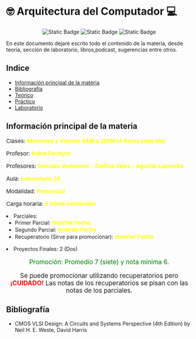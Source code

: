 # 🤓 Arquitectura del Computador 💻


<p align="center"><img alt="Static Badge" src="https://img.shields.io/badge/LIVE-27ae60?style=for-the-badge">
<img alt="Static Badge" src="https://img.shields.io/badge/Hardware%20-%20%231f618d?style=for-the-badge">
<img alt="Static Badge" src="https://img.shields.io/badge/%23Chiqui%20-%20%23a04000?style=for-the-badge">

</p>

En este documento dejaré escrito todo el contenido de la materia, desde teoría, sección de laboratorio, libros,podcast, sugerencias entre otros.

## Indice
* [Información principal de la materia](#información-principal-de-la-materia)
* [Bibliografía](#bibliografía)
* [Teórico](Teórico/README.md)
* [Práctico](#practico)
* [Laboratorio](#laboratorio)

## Información principal de la materia

<p align="left" style="font-size:15px;">Clases: <strong style="font-size:15px; color: yellow;">Miercoles y Viernes 9AM a 13PM (4 horas cada día)</strong></p>

<p align="left" style="font-size:15px;">Profesor: <strong style="font-size:15px; color:yellow;">Pablo Ferreyra</strong></p>

<p align="left" style="font-size:15px;">Profesores: <strong style="font-size:15px; color:yellow;">Gonzalo Vodanovic - Delfina Velez - Agustín Laprovita </strong></p>

<p align="left" style="font-size:15px;">Aula: <strong style="font-size:15px; color:yellow;">Laboratorio 28</strong></p>


<p align="left" style="font-size:15px;">Modalidad: <strong style="font-size:15px; color:yellow;">Presencial</strong></p>

<p align="left" style="font-size:15px;">Carga horaria: <strong style="font-size:15px; color:yellow;">8 horas semanales</strong></p>

<p align="left" style="font-size:15px;"><li>Parciales:<ul>
        <li>Primer Parcial: <strong style="font-size:15px; color:yellow;">Insertar Fecha</strong></li>
        <li>Segundo Parcial: <strong style="font-size:15px; color:yellow;">Insertar Fecha</strong></li>
        <li>Recuperatorio (Sirve para promocionar): <strong style="font-size:15px; color:yellow;">Insertar Fecha</strong></li>
        </ul>
</p>

<p align="left" style="font-size:15px;"><li> Proyectos Finales: 2 (Dos)</p>


<p align="center" style="font-size:17px; color:green;">Promoción: Promedio 7 (siete) y nota mínima 6.
</p>

<p align="center" style="font-size:17px;">
Se puede promocionar utilizando recuperatorios pero <strong style="color:red">¡CUIDADO!</strong> Las notas de los recuperatorios se pisan con las notas de los parciales.
</p>


## Bibliografía

- CMOS VLSI Design: A Circuits and Systems Perspective (4th Edition) by Neil H. E. Weste, David Harris

